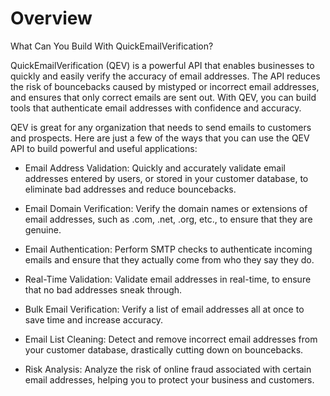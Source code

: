 # Overview

What Can You Build With QuickEmailVerification?

QuickEmailVerification (QEV) is a powerful API that enables businesses to quickly and easily verify the accuracy of email addresses. The API reduces the risk of bouncebacks caused by mistyped or incorrect email addresses, and ensures that only correct emails are sent out. With QEV, you can build tools that authenticate email addresses with confidence and accuracy.

QEV is great for any organization that needs to send emails to customers and prospects. Here are just a few of the ways that you can use the QEV API to build powerful and useful applications:

- Email Address Validation: Quickly and accurately validate email addresses entered by users, or stored in your customer database, to eliminate bad addresses and reduce bouncebacks.

- Email Domain Verification: Verify the domain names or extensions of email addresses, such as .com, .net, .org, etc., to ensure that they are genuine.

- Email Authentication: Perform SMTP checks to authenticate incoming emails and ensure that they actually come from who they say they do.

- Real-Time Validation: Validate email addresses in real-time, to ensure that no bad addresses sneak through.

- Bulk Email Verification: Verify a list of email addresses all at once to save time and increase accuracy.

- Email List Cleaning: Detect and remove incorrect email addresses from your customer database, drastically cutting down on bouncebacks.

- Risk Analysis: Analyze the risk of online fraud associated with certain email addresses, helping you to protect your business and customers.
